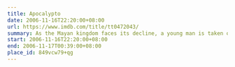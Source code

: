 ```yaml
---
title: Apocalypto
date: 2006-11-16T22:20:00+08:00
url: https://www.imdb.com/title/tt0472043/
summary: As the Mayan kingdom faces its decline, a young man is taken on a perilous journey to a world ruled by fear and oppression.
start: 2006-11-16T22:20:00+08:00
end: 2006-11-17T00:39:00+08:00
place_id: 849vcw79+qg
---
```

